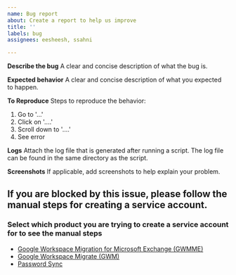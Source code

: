 ```yaml
---
name: Bug report
about: Create a report to help us improve
title: ''
labels: bug
assignees: eesheesh, ssahni

---
```


**Describe the bug**
A clear and concise description of what the bug is.

**Expected behavior**
A clear and concise description of what you expected to happen.

**To Reproduce**
Steps to reproduce the behavior:
1. Go to '...'
2. Click on '....'
3. Scroll down to '....'
4. See error

**Logs**
Attach the log file that is generated after running a script. The log file can be found in the same directory as the script.

**Screenshots**
If applicable, add screenshots to help explain your problem.

## If you are blocked by this issue, please follow the manual steps for creating a service account.

### Select which product you are trying to create a service account for to see the manual steps
* [Google Workspace Migration for Microsoft Exchange (GWMME)](https://support.google.com/a/answer/6291304?hl=en#zippy=%2Coption-manually-create-a-service-account)
* [Google Workspace Migrate (GWM)](https://support.google.com/workspacemigrate/answer/10839762)
* [Password Sync](https://support.google.com/a/answer/7040511?hl=en#step1&step2&step3&step4&step5&#:~:text=Option%202%3A-,Manually%20create,-a%20service%20account)
